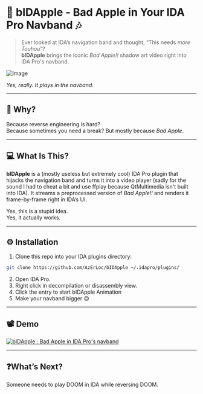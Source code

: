 # 🍎 bIDApple - Bad Apple in Your IDA Pro Navband 🎶

> Ever looked at IDA’s navigation band and thought, “This needs *more Touhou*”?  
> **bIDApple** brings the iconic *Bad Apple!!* shadow art video right into IDA Pro's navband.

![Image](https://github.com/user-attachments/assets/f43762bd-cd07-4ed9-8ced-5391bf0f11f5)

*Yes, really. It plays in the navband.*

---

## 🤔 Why?

Because reverse engineering is hard?  
Because sometimes you need a break? 
But mostly because *Bad Apple*.

---

## 💻 What Is This?

**bIDApple** is a (mostly useless but extremely cool) IDA Pro plugin that hijacks the navigation band and turns it into a video player (sadly for the sound I had to cheat a bit and use ffplay because QtMultimedia isn't built into IDA). It streams a preprocessed version of *Bad Apple!!* and renders it frame-by-frame right in IDA’s UI.

Yes, this is a stupid idea.  
Yes, it actually works.

---

## ⚙️ Installation

1. Clone this repo into your IDA plugins directory:

```bash
git clone https://github.com/AzErLoc/bIDApple ~/.idapro/plugins/
```
2. Open IDA Pro.
3. Right click in decompilation or disassembly view.
4. Click the entry to start bIDApple Animation
5. Make your navband bigger 😉

---

## 📽️ Demo
[![bIDApple : Bad Apple in IDA Pro's navband](https://img.youtube.com/vi/NsirMRKIwXE/0.jpg)](https://www.youtube.com/watch?v=NsirMRKIwXE)

---

## ❓What’s Next?

Someone needs to play DOOM in IDA while reversing DOOM.

